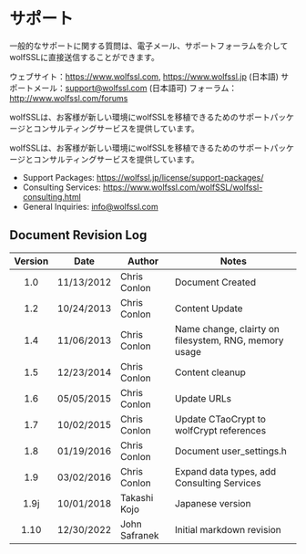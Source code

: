 # サポート
一般的なサポートに関する質問は、電子メール、サポートフォーラムを介してwolfSSLに直接送信することができます。

ウェブサイト：https://www.wolfssl.com, https://www.wolfssl.jp (日本語)
サポートメール：support@wolfssl.com (日本語可)
フォーラム：http://www.wolfssl.com/forums

wolfSSLは、お客様が新しい環境にwolfSSLを移植できるためのサポートパッケージとコンサルティングサービスを提供しています。


wolfSSLは、お客様が新しい環境にwolfSSLを移植できるためのサポートパッケージとコンサルティングサービスを提供しています。

- Support Packages:  https://wolfssl.jp/license/support-packages/
- Consulting Services: https://www.wolfssl.com/wolfSSL/wolfssl-consulting.html
- General Inquiries: info@wolfssl.com

## Document Revision Log

| Version | Date | Author | Notes |
| :---: | :--------: | ------------- | ---------------------------------------- |
|1.0|11/13/2012|Chris Conlon|Document Created|
|1.2|10/24/2013|Chris Conlon|Content Update|
|1.4|11/06/2013|Chris Conlon|Name change, clairty on filesystem, RNG, memory usage|
|1.5|12/23/2014|Chris Conlon|Content cleanup|
|1.6|05/05/2015|Chris Conlon|Update URLs|
|1.7|10/02/2015|Chris Conlon|Update CTaoCrypt to wolfCrypt references|
|1.8|01/19/2016|Chris Conlon|Document user\_settings.h|
|1.9|03/02/2016|Chris Conlon|Expand data types, add Consulting Services|
|1.9j|10/01/2018|Takashi Kojo|Japanese version|
|1.10|12/30/2022|John Safranek|Initial markdown revision|
